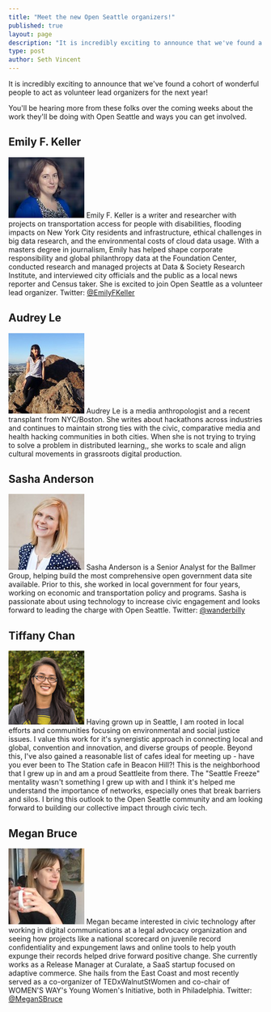 ```yaml
---
title: "Meet the new Open Seattle organizers!"
published: true
layout: page
description: "It is incredibly exciting to announce that we've found a cohort of wonderful people to act as volunteer lead organizers for the next year!"
type: post
author: Seth Vincent
---
```


It is incredibly exciting to announce that we've found a cohort of wonderful people to act as volunteer lead organizers for the next year!

You'll be hearing more from these folks over the coming weeks about the work they'll be doing with Open Seattle and ways you can get involved.

## Emily F. Keller

![Emily F. Keller](/images/organizers/emily.jpg) Emily F. Keller is a writer and researcher with projects on transportation access for people with disabilities, flooding impacts on New York City residents and infrastructure, ethical challenges in big data research, and the environmental costs of cloud data usage. With a masters degree in journalism, Emily has helped shape corporate responsibility and global philanthropy data at the Foundation Center, conducted research and managed projects at Data & Society Research Institute, and interviewed city officials and the public as a local news reporter and Census taker. She is excited to join Open Seattle as a volunteer lead organizer. Twitter: [@EmilyFKeller](https://twitter.com/EmilyFKeller)

## Audrey Le

![Audrey Le](/images/organizers/audrey.jpg) Audrey Le is a media anthropologist and a recent transplant from NYC/Boston. She writes about  hackathons across industries and continues to maintain strong ties with the civic, comparative media and health hacking communities in both cities.  When she is not trying to trying to solve a problem in distributed learning,, she works to scale and align cultural movements in grassroots digital production. 

## Sasha Anderson

![Sasha Anderson](/images/organizers/sasha.jpg) Sasha Anderson is a Senior Analyst for the Ballmer Group, helping build the most comprehensive open government data site available. Prior to this, she worked in local government for four years, working on economic and transportation policy and programs. Sasha is passionate about using technology to increase civic engagement and looks forward to leading the charge with Open Seattle. Twitter: [@wanderbilly](twitter.com/wanderbilly)

## Tiffany Chan

![Tiffany Chan](/images/organizers/tiffany.jpg) Having grown up in Seattle, I am rooted in local efforts and communities focusing on environmental and social justice issues. I value this work for it's synergistic approach in connecting local and global, convention and innovation, and diverse groups of people. Beyond this, I've also gained a reasonable list of cafes ideal for meeting up - have you ever been to The Station cafe in Beacon Hill?! This is the neighborhood that I grew up in and am a proud Seattleite from there. The "Seattle Freeze" mentality wasn't something I grew up with and I think it's helped me understand the importance of networks, especially ones that break barriers and silos. I bring this outlook to the Open Seattle community and am looking forward to building our collective impact through civic tech.

## Megan Bruce

![Megan Bruce](/images/organizers/megan.jpg) Megan became interested in civic technology after working in digital communications at a legal advocacy organization and seeing how projects like a national scorecard on juvenile record confidentiality and expungement laws and online tools to help youth expunge their records helped drive forward positive change. She currently works as a Release Manager at Curalate, a SaaS startup focused on adaptive commerce. She hails from the East Coast and most recently served as a co-organizer of TEDxWalnutStWomen and co-chair of WOMEN'S WAY's Young Women's Initiative, both in Philadelphia. Twitter: [@MeganSBruce](https://twitter.com/MeganSBruce)



